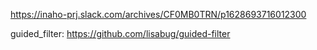https://inaho-prj.slack.com/archives/CF0MB0TRN/p1628693716012300

guided_filter: https://github.com/lisabug/guided-filter